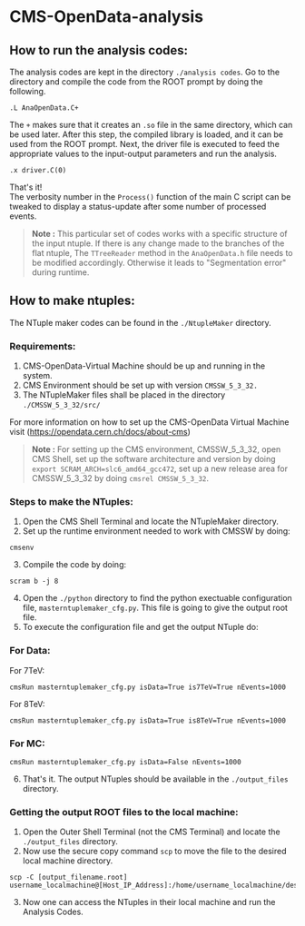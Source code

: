 # CMS-OpenData-analysis
## How to run the analysis codes:
The analysis codes are kept in the directory `./analysis codes`. Go to the directory and compile the code from the ROOT prompt by doing the following.
```
.L AnaOpenData.C+
``` 
The `+` makes sure that it creates an `.so` file in the same directory, which can be used later. After this step, the compiled library is loaded, and it can be used from the ROOT prompt. Next, the driver file is executed to feed the appropriate values to the input-output parameters and run the analysis.
```
.x driver.C(0)
``` 
That's it!<br>
The verbosity number in the `Process()` function of the main C script can be tweaked to display a status-update after some number of processed events. 

> **Note :** This particular set of codes works with a specific structure of the input ntuple. If there is any change made to the branches of the flat ntuple, The `TTreeReader` method in the `AnaOpenData.h` file needs to be modified accordingly. Otherwise it leads to "Segmentation error" during runtime.

## How to make ntuples:


The NTuple maker codes can be found in the `./NtupleMaker` directory.

### Requirements:
1. CMS-OpenData-Virtual Machine should be up and running in the system.
2. CMS Environment should be set up with version `CMSSW_5_3_32.`
3. The NTupleMaker files shall be placed in the directory `./CMSSW_5_3_32/src/`

For more information on how to set up the CMS-OpenData Virtual Machine visit (https://opendata.cern.ch/docs/about-cms)
> **Note :** For setting up the CMS environment, CMSSW_5_3_32, open CMS Shell, set up the software architecture and version by doing `export SCRAM_ARCH=slc6_amd64_gcc472`, set up a new release area for CMSSW_5_3_32 by doing `cmsrel CMSSW_5_3_32`.

### Steps to make the NTuples:
1. Open the CMS Shell Terminal and locate the NTupleMaker directory.
2. Set up the runtime environment needed to work with CMSSW by doing:
```
cmsenv
```
3. Compile the code by doing:
```
scram b -j 8
```
4. Open the `./python` directory to find the python exectuable configuration file, `masterntuplemaker_cfg.py`. This file is going to give the output root file. 
5. To execute the configuration file and get the output NTuple do:

### For Data:
For 7TeV:
```
cmsRun masterntuplemaker_cfg.py isData=True is7TeV=True nEvents=1000
```
For 8TeV:

```
cmsRun masterntuplemaker_cfg.py isData=True is8TeV=True nEvents=1000
```
### For MC:

```
cmsRun masterntuplemaker_cfg.py isData=False nEvents=1000
```
6. That's it.
The output NTuples should be available in the `./output_files` directory.

### Getting the output ROOT files to the local machine:
1. Open the Outer Shell Terminal (not the CMS Terminal) and locate the `./output_files` directory.
2. Now use the secure copy command `scp` to move the file to the desired local machine directory.
```
scp -C [output_filename.root] username_localmachine@[Host_IP_Address]:/home/username_localmachine/desired/path/to/store/the/output_file
```
3. Now one can access the NTuples in their local machine and run the Analysis Codes.


